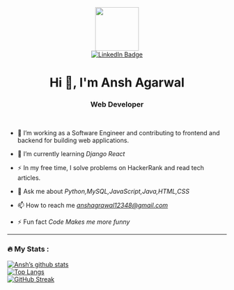 <div id="header" align="center">
  <img src="https://media.giphy.com/media/M9gbBd9nbDrOTu1Mqx/giphy.gif" width="100"/>
  <div id="badges">
  <a href="https://www.linkedin.com/in/ansh-agarwal-390797253/">
    <img src="https://img.shields.io/badge/LinkedIn-blue?style=for-the-badge&logo=linkedin&logoColor=white" alt="LinkedIn Badge"/>
  </a>
  
</div>
  <img src="https://komarev.com/ghpvc/?username=the-error4-0-4&style=flat-square&color=blue" alt=""/>


</div>
<h1 align="center">Hi 👋, I'm Ansh Agarwal</h1>
<h3 align="center">Web Developer</h3>
<br>


- 🔭 I’m working as a Software Engineer and contributing to frontend and backend for building web applications.


- 🌱 I’m currently learning *Django React*

- :zap: In my free time, I solve problems on HackerRank and read tech articles.

- 💬 Ask me about *Python,MySQL,JavaScript,Java,HTML,CSS*

- 📫 How to reach me *anshagrawal12348@gmail.com*

- ⚡ Fun fact *Code Makes me more funny*


---

### :fire: My Stats :
[![Ansh’s github stats](https://github-readme-stats.vercel.app/api?username=the-error4-0-4&theme=highcontrast&showicons=true)](https://github.com/the-error4-0-4)
<br>
[![Top Langs](https://github-readme-stats.vercel.app/api/top-langs/?username=the-error4-0-4&layout=compact&theme=vision-friendly-dark)](https://github.com/the-error4-0-4)
<br>
[![GitHub Streak](http://github-readme-streak-stats.herokuapp.com?user=the-error4-0-4&theme=dark&background=000000)]((https://github.com/the-error4-0-4))




